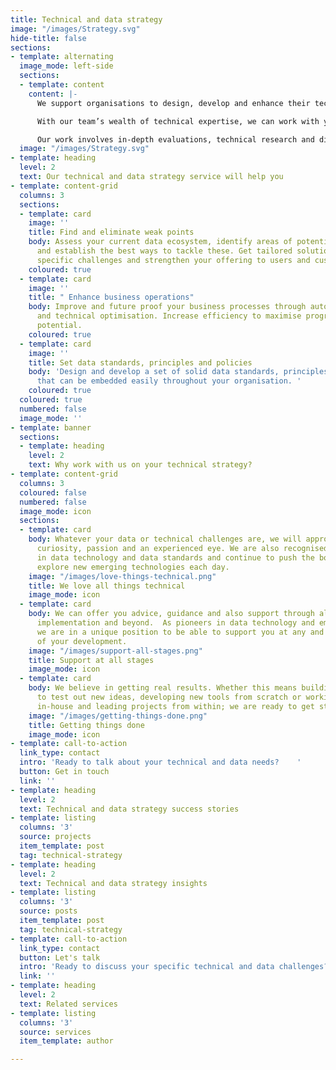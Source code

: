 ```yaml
---
title: Technical and data strategy
image: "/images/Strategy.svg"
hide-title: false
sections:
- template: alternating
  image_mode: left-side
  sections:
  - template: content
    content: |-
      We support organisations to design, develop and enhance their technical and data strategies.

      With our team’s wealth of technical expertise, we can work with you to help you align and achieve your technical and business goals.

      Our work involves in-depth evaluations, technical research and discovery, expert technical interventions, the development of new and improved systems, processes and platforms, and also technical leadership and oversight, depending on what you and your organisation need.
  image: "/images/Strategy.svg"
- template: heading
  level: 2
  text: Our technical and data strategy service will help you
- template: content-grid
  columns: 3
  sections:
  - template: card
    image: ''
    title: Find and eliminate weak points
    body: Assess your current data ecosystem, identify areas of potential weakness
      and establish the best ways to tackle these. Get tailored solutions for your
      specific challenges and strengthen your offering to users and customers.
    coloured: true
  - template: card
    image: ''
    title: " Enhance business operations"
    body: Improve and future proof your business processes through automation, streamlining
      and technical optimisation. Increase efficiency to maximise progress and unlock
      potential.
    coloured: true
  - template: card
    image: ''
    title: Set data standards, principles and policies
    body: 'Design and develop a set of solid data standards, principles and policies
      that can be embedded easily throughout your organisation. '
    coloured: true
  coloured: true
  numbered: false
  image_mode: ''
- template: banner
  sections:
  - template: heading
    level: 2
    text: Why work with us on your technical strategy?
- template: content-grid
  columns: 3
  coloured: false
  numbered: false
  image_mode: icon
  sections:
  - template: card
    body: Whatever your data or technical challenges are, we will approach them with
      curiosity, passion and an experienced eye. We are also recognised industry leaders
      in data technology and data standards and continue to push the boundaries and
      explore new emerging technologies each day.
    image: "/images/love-things-technical.png"
    title: We love all things technical
    image_mode: icon
  - template: card
    body: We can offer you advice, guidance and also support through all stages of
      implementation and beyond.  As pioneers in data technology and emerging tech,
      we are in a unique position to be able to support you at any and all stages
      of your development.
    image: "/images/support-all-stages.png"
    title: Support at all stages
    image_mode: icon
  - template: card
    body: We believe in getting real results. Whether this means building a prototype
      to test out new ideas, developing new tools from scratch or working with you
      in-house and leading projects from within; we are ready to get stuck in!
    image: "/images/getting-things-done.png"
    title: Getting things done
    image_mode: icon
- template: call-to-action
  link_type: contact
  intro: 'Ready to talk about your technical and data needs?    '
  button: Get in touch
  link: ''
- template: heading
  level: 2
  text: Technical and data strategy success stories
- template: listing
  columns: '3'
  source: projects
  item_template: post
  tag: technical-strategy
- template: heading
  level: 2
  text: Technical and data strategy insights
- template: listing
  columns: '3'
  source: posts
  item_template: post
  tag: technical-strategy
- template: call-to-action
  link_type: contact
  button: Let's talk
  intro: 'Ready to discuss your specific technical and data challenges?   '
  link: ''
- template: heading
  level: 2
  text: Related services
- template: listing
  columns: '3'
  source: services
  item_template: author

---
```

